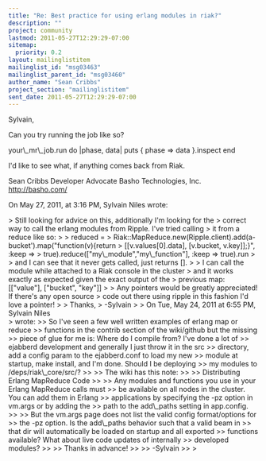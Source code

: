 ```yaml
---
title: "Re: Best practice for using erlang modules in riak?"
description: ""
project: community
lastmod: 2011-05-27T12:29:29-07:00
sitemap:
  priority: 0.2
layout: mailinglistitem
mailinglist_id: "msg03463"
mailinglist_parent_id: "msg03460"
author_name: "Sean Cribbs"
project_section: "mailinglistitem"
sent_date: 2011-05-27T12:29:29-07:00
---
```



Sylvain,

Can you try running the job like so?

your\\_mr\\_job.run do |phase, data|
 puts { phase =&gt; data }.inspect
end

I'd like to see what, if anything comes back from Riak.

Sean Cribbs 
Developer Advocate
Basho Technologies, Inc.
http://basho.com/

On May 27, 2011, at 3:16 PM, Sylvain Niles wrote:

&gt; Still looking for advice on this, additionally I'm looking for the
&gt; correct way to call the erlang modules from Ripple. I've tried calling
&gt; it from a reduce like so:
&gt; 
&gt; reduced = 
&gt; Riak::MapReduce.new(Ripple.client).add(a-bucket').map("function(v){return
&gt; [[v.values[0].data], [v.bucket, v.key]];}", :keep =&gt;
&gt; true).reduce(["my\\_module","my\\_function"], :keep =&gt; true).run
&gt; 
&gt; and I can see that it never gets called, just returns [].
&gt; 
&gt; I can call the module while attached to a Riak console in the cluster
&gt; and it works exactly as expected given the exact output of the
&gt; previous map: [["value"], ["bucket", "key"]]
&gt; 
&gt; Any pointers would be greatly appreciated! If there's any open source
&gt; code out there using ripple in this fashion I'd love a pointer!
&gt; 
&gt; Thanks,
&gt; -Sylvain
&gt; 
&gt; On Tue, May 24, 2011 at 6:55 PM, Sylvain Niles  
&gt; wrote:
&gt;&gt; So I've seen a few well written examples of erlang map or reduce
&gt;&gt; functions in the contrib section of the wiki/github but the missing
&gt;&gt; piece of glue for me is: Where do I compile from? I've done a lot of
&gt;&gt; ejabberd development and generally I just throw it in the src
&gt;&gt; directory, add a config param to the ejabberd.conf to load my new
&gt;&gt; module at startup, make install, and I'm done. Should I be deploying
&gt;&gt; my modules to /deps/riak\\_core/src/?
&gt;&gt; 
&gt;&gt; The wiki has this note:
&gt;&gt; 
&gt;&gt; Distributing Erlang MapReduce Code
&gt;&gt; 
&gt;&gt; Any modules and functions you use in your Erlang MapReduce calls must
&gt;&gt; be available on all nodes in the cluster. You can add them in Erlang
&gt;&gt; applications by specifying the -pz option in vm.args or by adding the
&gt;&gt; path to the add\\_paths setting in app.config.
&gt;&gt; 
&gt;&gt; But the vm.args page does not list the valid config format/options for
&gt;&gt; the -pz option. Is the add\\_paths behavior such that a valid beam in
&gt;&gt; that dir will automatically be loaded on startup and all exported
&gt;&gt; functions available? What about live code updates of internally
&gt;&gt; developed modules?
&gt;&gt; 
&gt;&gt; Thanks in advance!
&gt;&gt; 
&gt;&gt; -Sylvain
&gt;&gt; 
&gt; 
